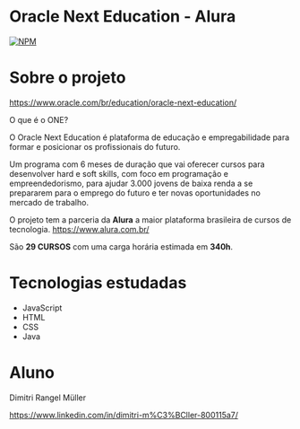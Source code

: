 # Oracle Next Education - Alura
[![NPM](https://img.shields.io/npm/l/react)](https://github.com/DimitriMll/alura-oracle-one/blob/main/LICENSE) 

# Sobre o projeto

https://www.oracle.com/br/education/oracle-next-education/

O que é o ONE?

O Oracle Next Education é plataforma de educação e empregabilidade para formar e posicionar os profissionais do futuro.

Um programa com 6 meses de duração que vai oferecer cursos para desenvolver hard e soft skills, com foco em programação e empreendedorismo, para ajudar 3.000 jovens de baixa renda a se prepararem para o emprego do futuro e ter novas oportunidades no mercado de trabalho.

O projeto tem a parceria da **Alura** a maior plataforma brasileira de cursos de tecnologia. https://www.alura.com.br/

São **29 CURSOS** com uma carga horária estimada em **340h**.

# Tecnologias estudadas

- JavaScript
- HTML 
- CSS
- Java

# Aluno
Dimitri Rangel Müller

https://www.linkedin.com/in/dimitri-m%C3%BCller-800115a7/
